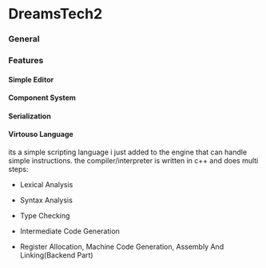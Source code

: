 # DreamsTech2




### General




### Features


#### Simple Editor


#### Component System

#### Serialization


#### Virtouso Language

its a simple scripting language i just added to the engine that can handle simple instructions. the compiler/interpreter is written in c++ and does multi steps:

- Lexical Analysis

- Syntax Analysis

- Type Checking

- Intermediate Code Generation

- Register Allocation, Machine Code Generation, Assembly And Linking(Backend Part)
